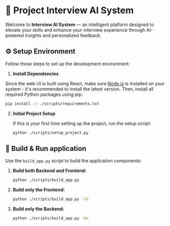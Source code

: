 # 🤖 Project Interview AI System
Welcome to **Interview AI System** — an intelligent platform designed to elevate your skills and enhance your interview experience through AI-powered insights and personalized feedback.

## ⚙️ Setup Environment
Follow these steps to set up the development environment:

1. **Install Dependencies**

Since the web UI is built using React, make sure [Node.js](https://nodejs.org/) is installed on your system - it's recommended to install the latest version. Then, install all required Python packages using pip:

   ```bash
   pip install -r ./scripts/requirements.txt
   ```
2. **Initial Project Setup**

    If this is your first time setting up the project, run the setup script:
    ```bash
    python ./scripts/setup_project.py
    ```
## 🚀 Build & Run application
Use the `build_app.py` script to build the application components:
1. **Build both Backend and Frontend:**
    ```bash
    python ./scripts/build_app.py
    ```
2. **Build only the Frontend:**
    ```bash
    python ./scripts/build_app.py -fe
    ```
3. **Build only the Backend:**
    ```bash
    python ./scripts/build_app.py -be
    ```